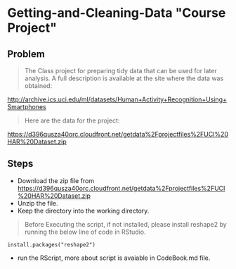 # Getting-and-Cleaning-Data "Course Project"

## Problem 
> The Class project for preparing tidy data that can be used for later analysis.
> A full description is available at the site where the data was obtained:

http://archive.ics.uci.edu/ml/datasets/Human+Activity+Recognition+Using+Smartphones

>Here are the data for the project:

https://d396qusza40orc.cloudfront.net/getdata%2Fprojectfiles%2FUCI%20HAR%20Dataset.zip

## Steps
- Download the zip file from https://d396qusza40orc.cloudfront.net/getdata%2Fprojectfiles%2FUCI%20HAR%20Dataset.zip
- Unzip the file.
- Keep the directory into the working directory.

> Before Executing the script, if not installed, please install reshape2 by running the below line of code in RStudio.
```
install.packages("reshape2")
```

- run the RScript, more about script is avaiable in CodeBook.md file.


